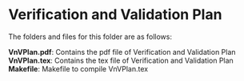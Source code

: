 # Verification and Validation Plan

The folders and files for this folder are as follows:

**VnVPlan.pdf**: Contains the pdf file of Verification and Validation Plan
**VnVPlan.tex**: Contains the tex file of Verification and Validation Plan
**Makefile**: Makefile to compile VnVPlan.tex
